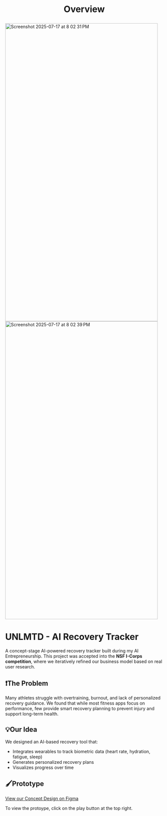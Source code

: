 #  <p align="center">Overview</p>

<img width="486" height="950" alt="Screenshot 2025-07-17 at 8 02 31 PM" src="https://github.com/user-attachments/assets/f6805470-f438-41bb-85b0-35db3b3ced16" />
<img width="486" height="950" alt="Screenshot 2025-07-17 at 8 02 39 PM" src="https://github.com/user-attachments/assets/8a137990-0952-41b6-b71c-d148c83d7561" />

# UNLMTD - AI Recovery Tracker
A concept-stage AI-powered recovery tracker built during my AI
Entrepreneurship. This project was accepted into the **NSF I-Corps
competition**, where we iteratively refined our business model based
on real user research.

## ❗The Problem
Many athletes struggle with overtraining, burnout, and lack of
personalized recovery guidance. We found that while most fitness apps
focus on performance, few provide smart recovery planning to prevent
injury and support long-term health.

## 💡Our Idea
We designed an AI-based recovery tool that:
 - Integrates wearables to track biometric data (heart rate,
hydration, fatigue, sleep)
 - Generates personalized recovery plans
 - Visualizes progress over time

## 🖌️Prototype
[View our Concept Design on
Figma](https://www.figma.com/design/ACsnCxm5Q88YNWgQsbyD6E/UNLMTD_FINAL?node-id=1-2&m=dev&t=ECd2Sx4uXA63L7Ax-1)

To view the protoype, click on the play button at the top right.
